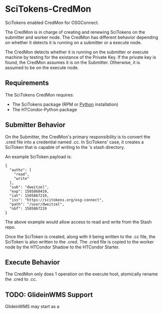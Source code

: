 # SciTokens-CredMon
SciTokens enabled CredMon for OSGConnect.

The CredMon is in charge of creating and renewing SciTokens on the submitter and 
worker node.  The CredMon has different behavior depending on whether it detects
it is running on a submitter or a execute node.

The CredMon detects whether it is running on the submitter or execute machine by testing
for the existance of the Private Key.  If the private key is found, the CredMon
assumes it is on the Submitter.  Otherwise, it is assumed to be on the execute node.

## Requirements

The SciTokens CredMon requires:
* The SciTokens package (RPM or [Python](https://pypi.python.org/pypi/scitokens) installation)
* The HTCondor-Python package

## Submitter Behavior

On the Submitter, the CredMon's primary responsibility is to convert the <username>.cred file into
a credential named <username>.cc.  In SciTokens' case, it creates a SciToken that is capable of writing
to the <username>'s stash directory.

An example SciToken payload is:

    {
      "authz": [
        "read",
        "write"
      ],
      "sub": "dweitzel",
      "exp": 1505868419,
      "iat": 1505867219,
      "iss": "https://scitokens.org/osg-connect",
      "path": "/user/dweitzel",
      "nbf": 1505867219
    }

The above example would allow access to read and write from the Stash repo.

Once the SciToken is created, along with it being written to the <username>.cc file,
the SciToken is also written to the <username>.cred.  The <username>.cred file is copied
to the worker node by the HTCondor Shadow to the HTCondor Starter.

## Execute Behavior

The CredMon only does 1 operation on the execute host, atomically rename the <username>.cred to <username>.cc.

## TODO: GlideinWMS Support

GlideinWMS may start as a 

